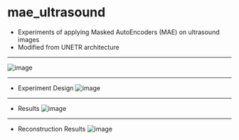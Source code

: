 # mae_ultrasound
- Experiments of applying Masked AutoEncoders (MAE) on ultrasound images
- Modified from UNETR architecture
***
  ![image](https://github.com/user-attachments/assets/0f4e4081-2335-44ff-b493-9db6af814ae1)
***
- Experiment Design
  ![image](https://github.com/user-attachments/assets/cbad15b4-39c6-43fb-855f-dd66745bff91)
***
- Results
  ![image](https://github.com/user-attachments/assets/9765fc7e-eea5-4be7-99e8-d882ce088791)
***
- Reconstruction Results
  ![image](https://github.com/user-attachments/assets/30d2058a-d948-4636-a3d1-041878188e0e)

